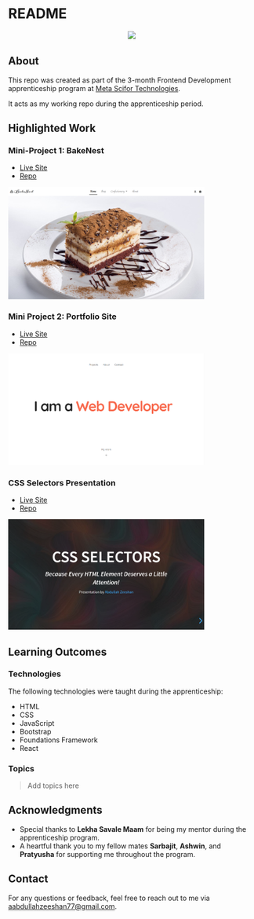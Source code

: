 # README

<p align="center">
  <a href="https://skillicons.dev">
    <img src="https://skillicons.dev/icons?i=html,css,js,bootstrap,react" />
  </a>
</p>

## About

This repo was created as part of the 3-month Frontend Development apprenticeship program at [Meta Scifor Technologies](https://metascifor.com/).

It acts as my working repo during the apprenticeship period.

## Highlighted Work

### Mini-Project 1: BakeNest

- [Live Site](https://zeeshan777.github.io/GITHUB-ABDULLAHZEESHAN_SCIFOR/mini-projects/mini-project-01/bakenest/)
- [Repo](https://github.com/Zeeshan777/GITHUB-ABDULLAHZEESHAN_SCIFOR/tree/main/mini-projects/mini-project-01/bakenest)

<img src="./utils/bakenest.png" alt="BakeNest Home Page" width="400">


### Mini Project 2: Portfolio Site

- [Live Site](https://zeeshan777.github.io/GITHUB-ABDULLAHZEESHAN_SCIFOR/mini-projects/mini-project-02/portfolio/)
- [Repo](https://github.com/Zeeshan777/GITHUB-ABDULLAHZEESHAN_SCIFOR/tree/main/mini-projects/mini-project-02/portfolio)

<img src="./utils/portfolio.png" alt="Portfolio Home Page" width="400">

### CSS Selectors Presentation

- [Live Site](https://zeeshan777.github.io/GITHUB-ABDULLAHZEESHAN_SCIFOR/presentation/css-selectors/)
- [Repo](https://github.com/Zeeshan777/GITHUB-ABDULLAHZEESHAN_SCIFOR/tree/main/presentation/css-selectors)

<img src="./utils/css-selectors-presentation.png" alt="CSS Selectors Presentation Opening Slide" width="400">

## Learning Outcomes

### Technologies

The following technologies were taught during the apprenticeship:

- HTML
- CSS
- JavaScript
- Bootstrap
- Foundations Framework
- React

### Topics

> Add topics here
 
## Acknowledgments

- Special thanks to **Lekha Savale Maam** for being my mentor during the apprenticeship program.
- A heartful thank you to my fellow mates **Sarbajit**, **Ashwin**, and **Pratyusha** for supporting me throughout the program.

## Contact

For any questions or feedback, feel free to reach out to me via <aabdullahzeeshan77@gmail.com>.

